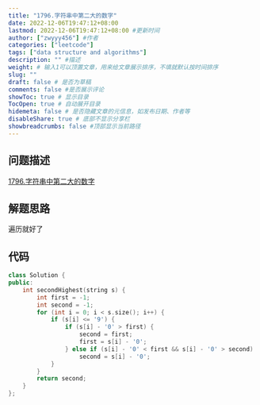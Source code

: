 ```yaml
---
title: "1796.字符串中第二大的数字"
date: 2022-12-06T19:47:12+08:00
lastmod: 2022-12-06T19:47:12+08:00 #更新时间
author: ["zwyyy456"] #作者
categories: ["leetcode"]
tags: ["data structure and algorithms"]
description: "" #描述
weight: # 输入1可以顶置文章，用来给文章展示排序，不填就默认按时间排序
slug: ""
draft: false # 是否为草稿
comments: false #是否展示评论
showToc: true # 显示目录
TocOpen: true # 自动展开目录
hidemeta: false # 是否隐藏文章的元信息，如发布日期、作者等
disableShare: true # 底部不显示分享栏
showbreadcrumbs: false #顶部显示当前路径
---
```

## 问题描述
[1796.字符串中第二大的数字](https://leetcode.cn/problems/second-largest-digit-in-a-string/)

## 解题思路
遍历就好了

## 代码
```cpp
class Solution {
public:
    int secondHighest(string s) {
        int first = -1;
        int second = -1;
        for (int i = 0; i < s.size(); i++) {
            if (s[i] <= '9') {
                if (s[i] - '0' > first) {
                    second = first;
                    first = s[i] - '0';
                } else if (s[i] - '0' < first && s[i] - '0' > second)
                    second = s[i] - '0';
            }
        }
        return second;
    }
};
```

